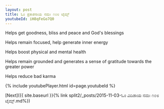 ```yaml
---
layout: post
title: ಓಂ ಪ್ರಕಾಶನಾಯ ನಮಃ ೧೦೮ ಟೈಮ್ಸ್
youtubeId: iH8qFeGo7Q0
---
```

 
 
Helps get goodness, bliss and peace and God's blessings
 
Helps remain focused, help generate inner energy 
 
Helps boost physical and mental health 
 
Helps remain grounded and generates a sense of gratitude towards the greater power 
 
Helps reduce bad karma
 
 
 
 


{% include youtubePlayer.html id=page.youtubeId %}
 
[Next]({{ site.baseurl }}{% link  split2/_posts/2015-11-03-ಓಂ ವಿದಿಶಾಯ ನಮಃ ೧೦೮ ಟೈಮ್ಸ್.md%})
 
